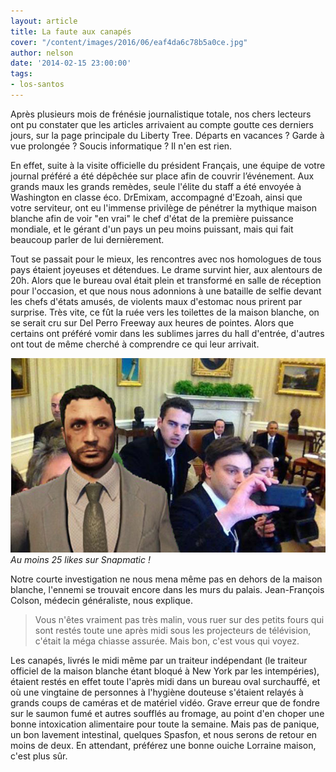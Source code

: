 ```yaml
---
layout: article
title: La faute aux canapés
cover: "/content/images/2016/06/eaf4da6c78b5a0ce.jpg"
author: nelson
date: '2014-02-15 23:00:00'
tags:
- los-santos
---
```


Après plusieurs mois de frénésie journalistique totale, nos chers lecteurs ont pu constater que les articles arrivaient au compte goutte ces derniers jours, sur la page principale du Liberty Tree. Départs en vacances ? Garde à vue prolongée ? Soucis informatique ? Il n'en est rien.

En effet, suite à la visite officielle du président Français, une équipe de votre journal préféré a été dépêchée sur place afin de couvrir l’événement. Aux grands maux les grands remèdes, seule l'élite du staff a été envoyée à Washington en classe éco. DrEmixam, accompagné d'Ezoah, ainsi que votre serviteur, ont eu l'immense privilège de pénétrer la mythique maison blanche afin de voir "en vrai" le chef d'état de la première puissance mondiale, et le gérant d'un pays un peu moins puissant, mais qui fait beaucoup parler de lui dernièrement.

Tout se passait pour le mieux, les rencontres avec nos homologues de tous pays étaient joyeuses et détendues. Le drame survint hier, aux alentours de 20h. Alors que le bureau oval était plein et transformé en salle de réception pour l'occasion, et que nous nous adonnions à une bataille de selfie devant les chefs d'états amusés, de violents maux d'estomac nous prirent par surprise. Très vite, ce fût la ruée vers les toilettes de la maison blanche, on se serait cru sur Del Perro Freeway aux heures de pointes. Alors que certains ont préféré vomir dans les sublimes jarres du hall d'entrée, d'autres ont tout de même cherché à comprendre ce qui leur arrivait.

![Au moins 25 likes sur Snapmatic !](/content/images/2016/06/eaf4da6c78b5a0ce_0.jpg)
_Au moins 25 likes sur Snapmatic !_

Notre courte investigation ne nous mena même pas en dehors de la maison blanche, l'ennemi se trouvait encore dans les murs du palais. Jean-François Colson, médecin généraliste, nous explique.

> Vous n'êtes vraiment pas très malin, vous ruer sur des petits fours qui sont restés toute une après midi sous les projecteurs de télévision, c'était la méga chiasse assurée. Mais bon, c'est vous qui voyez.

Les canapés, livrés le midi même par un traiteur indépendant (le traiteur officiel de la maison blanche étant bloqué à New York par les intempéries), étaient restés en effet toute l'après midi dans un bureau oval surchauffé, et où une vingtaine de personnes à l'hygiène douteuse s'étaient relayés à grands coups de caméras et de matériel vidéo. Grave erreur que de fondre sur le saumon fumé et autres soufflés au fromage, au point d'en choper une bonne intoxication alimentaire pour toute la semaine. Mais pas de panique, un bon lavement intestinal, quelques Spasfon, et nous serons de retour en moins de deux. En attendant, préférez une bonne ouiche Lorraine maison, c'est plus sûr.